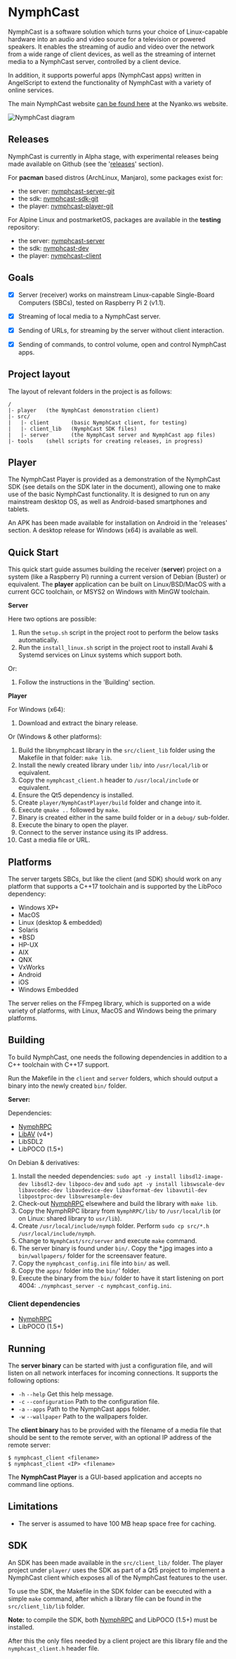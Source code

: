 # NymphCast #

NymphCast is a software solution which turns your choice of Linux-capable hardware into an audio and video source for a television or powered speakers. It enables the streaming of audio and video over the network from a wide range of client devices, as well as the streaming of internet media to a NymphCast server, controlled by a client device.

In addition, it supports powerful apps (NymphCast apps) written in AngelScript to extend the functionality of NymphCast with a variety of online services. 

The main NymphCast website [can be found here](http://nyanko.ws/product_nymphcast.php "NymphCast site") at the Nyanko.ws website.

![NymphCast diagram](doc/nymphcast.png)

## Releases ##

NymphCast is currently in Alpha stage, with experimental releases being made available on Github (see the '[releases](https://github.com/MayaPosch/NymphCast/releases "Releases")' section).

For **pacman** based distros (ArchLinux, Manjaro), some packages exist for:

* the server: [nymphcast-server-git](https://aur.archlinux.org/packages/nymphcast-server-git/)
* the sdk: [nymphcast-sdk-git](https://aur.archlinux.org/packages/nymphcast-sdk-git/)
* the player: [nymphcast-player-git](https://aur.archlinux.org/packages/nymphcast-player-git/)

For Alpine Linux and postmarketOS, packages are available in the **testing** repository:

* the server: [nymphcast-server](https://pkgs.alpinelinux.org/package/edge/testing/x86_64/nymphcast-server)
* the sdk: [nymphcast-dev](https://pkgs.alpinelinux.org/package/edge/testing/x86_64/nymphcast-dev)
* the player: [nymphcast-client](https://pkgs.alpinelinux.org/package/edge/testing/x86_64/nymphcast-client)

## Goals ##

- [x] Server (receiver) works on mainstream Linux-capable Single-Board Computers (SBCs), tested on Raspberry Pi 2 (v1.1).

- [x] Streaming of local media to a NymphCast server.

- [x] Sending of URLs, for streaming by the server without client interaction.

- [x] Sending of commands, to control volume, open and control NymphCast apps.

## Project layout ##

The layout of relevant folders in the project is as follows:

	/
	|- player 	(the NymphCast demonstration client)
	|- src/
	|	|- client 		(basic NymphCast client, for testing)
	|	|- client_lib 	(NymphCast SDK files)
	|	|- server		(the NymphCast server and NymphCast app files)
	|- tools	(shell scripts for creating releases, in progress)


## Player ##

The NymphCast Player is provided as a demonstration of the NymphCast SDK (see details on the SDK later in the document), allowing one to make use of the basic NymphCast functionality. It is designed to run on any mainstream desktop OS, as well as Android-based smartphones and tablets.

An APK has been made available for installation on Android in the 'releases' section. A desktop release for Windows (x64) is available as well.

## Quick Start ##

This quick start guide assumes building the receiver (**server**) project on a system (like a Raspberry Pi) running a current version of Debian (Buster) or equivalent. The **player** application can be built on Linux/BSD/MacOS with a current GCC toolchain, or MSYS2 on Windows with MinGW toolchain. 

**Server**

Here two options are possible:

1. Run the `setup.sh` script in the project root to perform the below tasks automatically.
2. Run the `install_linux.sh` script in the project root to install Avahi & Systemd services on Linux systems which support both.

Or:

1. Follow the instructions in the 'Building' section.

**Player**

For Windows (x64):

1. Download and extract the binary release.

Or (Windows & other platforms):

1. Build the libnymphcast library in the `src/client_lib` folder using the Makefile in that folder: `make lib`.
2. Install the newly created library under `lib/` into `/usr/local/lib` or equivalent.
3. Copy the `nymphcast_client.h` header to `/usr/local/include` or equivalent.
4. Ensure the Qt5 dependency is installed.
5. Create `player/NymphCastPlayer/build` folder and change into it.
6. Execute `qmake ..` followed by `make`.
7. Binary is created either in the same build folder or in a `debug/` sub-folder.
8. Execute the binary to open the player.
9. Connect to the server instance using its IP address.
10. Cast a media file or URL.

## Platforms ##

The server targets SBCs, but like the client (and SDK) should work on any platform that supports a C++17 toolchain and is supported by the LibPoco dependency:

* Windows XP+ 
* MacOS
* Linux (desktop & embedded)
* Solaris
* *BSD
* HP-UX
* AIX
* QNX
* VxWorks
* Android
* iOS
* Windows Embedded

The server relies on the FFmpeg library, which is supported on a wide variety of platforms, with Linux, MacOS and Windows being the primary platforms.


## Building ##

To build NymphCast, one needs the following dependencies in addition to a C++ toolchain with C++17 support.

Run the Makefile in the `client` and `server` folders, which should output a binary into the newly created `bin/` folder.


**Server:**

Dependencies:

* [NymphRPC](https://github.com/MayaPosch/NymphRPC)
* [LibAV](https://trac.ffmpeg.org/wiki/Using%20libav*) (v4+) 
* LibSDL2
* LibPOCO (1.5+)

On Debian & derivatives:

1. Install the needed dependencies: `sudo apt -y install libsdl2-image-dev libsdl2-dev libpoco-dev` and `sudo apt -y install libswscale-dev libavcodec-dev libavdevice-dev libavformat-dev libavutil-dev libpostproc-dev libswresample-dev`
2. Check-out [NymphRPC](https://github.com/MayaPosch/NymphRPC) elsewhere and build the library with `make lib`.
3. Copy the NymphRPC library from `NymphRPC/lib/` to `/usr/local/lib` (or on Linux: shared library to `usr/lib`).
4. Create `/usr/local/include/nymph` folder. Perform `sudo cp src/*.h /usr/local/include/nymph`.
5. Change to `NymphCast/src/server` and execute `make` command.
6. The server binary is found under `bin/`. Copy the *.jpg images into a `bin/wallpapers/` folder for the screensaver feature.
7. Copy the `nymphcast_config.ini` file into `bin/` as well.
8. Copy the `apps/` folder into the `bin/`' folder.
9. Execute the binary from the `bin/` folder to have it start listening on port 4004: `./nymphcast_server -c nymphcast_config.ini`.

### Client dependencies ###

* [NymphRPC](https://github.com/MayaPosch/NymphRPC)
* LibPOCO (1.5+)


## Running ##

The **server binary** can be started with just a configuration file, and will listen on all network interfaces for incoming connections. It supports the following options:

* `-h`	`--help`			Get this help message.
* `-c`	`--configuration`	Path to the configuration file.
* `-a`	`--apps`			Path to the NymphCast apps folder.
* `-w`	`--wallpaper`		Path to the wallpapers folder.

The **client binary** has to be provided with the filename of a media file that should be sent to the remote server, with an optional IP address of the remote server:

	$ nymphcast_client <filename>
	$ nymphcast_client <IP> <filename>

The **NymphCast Player** is a GUI-based application and accepts no command line options.

## Limitations ##

* The server is assumed to have 100 MB heap space free for caching.

## SDK ##

An SDK has been made available in the `src/client_lib/` folder. The player project under `player/` uses the SDK as part of a Qt5 project to implement a NymphCast client which exposes all of the NymphCast features to the user.

To use the SDK, the Makefile in the SDK folder can be executed with a simple `make` command, after which a library file can be found in the `src/client_lib/lib` folder. 

**Note:** to compile the SDK, both [NymphRPC](https://github.com/MayaPosch/NymphRPC) and LibPOCO (1.5+) must be installed.

After this the only files needed by a client project are this library file and the `nymphcast_client.h` header file. 




